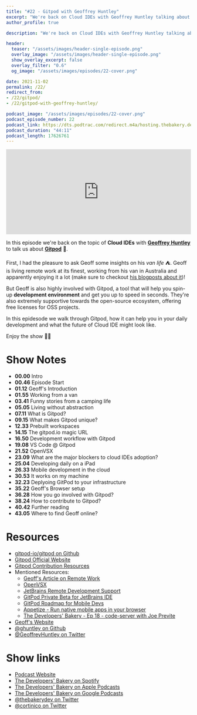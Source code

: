 ```yaml
---
title: "#22 - Gitpod with Geoffrey Huntley"
excerpt: "We're back on Cloud IDEs with Geoffrey Huntley talking about Gitpod and his vanlife!"
author_profile: true

description: "We're back on Cloud IDEs with Geoffrey Huntley talking about Gitpod and his vanlife!"

header:
  teaser: "/assets/images/header-single-episode.png"
  overlay_image: "/assets/images/header-single-episode.png"
  show_overlay_excerpt: false
  overlay_filter: "0.6"
  og_image: "/assets/images/episodes/22-cover.png"

date: 2021-11-02
permalink: /22/
redirect_from:
- /22/gitpod/
- /22/gitpod-with-geoffrey-huntley/

podcast_image: "/assets/images/episodes/22-cover.png"
podcast_episode_number: 22
podcast_link: https://dts.podtrac.com/redirect.m4a/hosting.thebakery.dev/22-thedevelopersbakery-gitpod.m4a
podcast_duration: "44:11"
podcast_length: 17626761
---
```


<iframe src="https://open.spotify.com/embed/episode/4VjiB4DI4jJqhARDctIETn?utm_source=generator" width="100%" height="232" frameBorder="0" allowfullscreen="" allow="autoplay; clipboard-write; encrypted-media; fullscreen; picture-in-picture"></iframe>

In this episode we're back on the topic of **Cloud IDEs** with [**Geoffrey Huntley**](https://twitter.com/GeoffreyHuntley) to talk us about [**Gitpod**](https://www.gitpod.io/) 🚀.

First, I had the pleasure to ask Geoff some insights on his _van life_ ⛺️. Geoff is living remote work at its finest, working from his van in Australia and apparently enjoying it a lot (make sure to checkout [his blogposts about it](https://ghuntley.com/tag/vanlife/))!

But Geoff is also highly involved with Gitpod, a tool that will help you spin-up **development environment** and get you up to speed in seconds. They're also extremely supportive towards the open-source ecosystem, offering free licenses for OSS projects.

In this epidesode we walk through Gitpod, how it can help you in your daily development and what the future of Cloud IDE might look like.

Enjoy the show 👨‍🍳

# Show Notes

- **00.00** Intro
- **00.46** Episode Start
- **01.12** Geoff's Introduction
- **01.55** Working from a van
- **03.41** Funny stories from a camping life
- **05.05** Living without abstraction
- **07.11** What is Gitpod?
- **09.15** What makes Gitpod unique?
- **12.33** Prebuilt workspaces
- **14.15** The gitpod.io magic URL
- **16.50** Development workflow with Gitpod
- **19.08** VS Code @ Gitpod
- **21.52** OpenVSX
- **23.09** What are the major blockers to cloud IDEs adoption?
- **25.04** Developing daily on a iPad
- **26.33** Mobile development in the cloud
- **30.53** It works on my machine
- **32.23** Deplyoing GitPod to your infrastructure
- **35.22** Geoff's Browser setup
- **36.28** How you go involved with Gitpod?
- **38.24** How to contribute to Gitpod?
- **40.42** Further reading
- **43.05** Where to find Geoff online?

# Resources

* <i class="fab fa-github"></i> [gitpod-io/gitpod on Github](https://github.com/gitpod-io/gitpod)
* <i class="fas fa-link"></i> [Gitpod Official Website](https://www.gitpod.io/)
* <i class="fas fa-link"></i> [Gitpod Contribution Resources](https://github.com/gitpod-io/roadmap/issues/27#issuecomment-947010907)
* Mentioned Resources:
    * <i class="fas fa-link"></i> [Geoff's Article on Remote Work](https://ghuntley.com/tag/remote-work/)
    * <i class="fas fa-link"></i> [OpenVSX](https://open-vsx.org/)
    * <i class="fas fa-link"></i> [JetBrains Remote Development Support](https://youtrack.jetbrains.com/issue/IDEA-226455#focus=Comments-27-5290105.0-0)
    * <i class="fab fa-github"></i> [GitPod Private Beta for JetBrains IDE](https://github.com/gitpod-io/gitpod/issues/6342)
    * <i class="fab fa-github"></i> [GitPod Roadmap for Mobile Devs](https://github.com/gitpod-io/gitpod/issues/6447)
    * <i class="fas fa-link"></i> [Appetize - Run native mobile apps in your browser](https://appetize.io/)
    * <i class="fas fa-link"></i> [The Developers' Bakery - Ep 18 - code-server with Joe Previte](https://thebakery.dev/18/)
* <i class="fas fa-link"></i> [Geoff's Website](https://ghuntley.com/)
* <i class="fab fa-github"></i> [@ghuntley on Github](https://github.com/ghuntley)
* <i class="fab fa-twitter"></i> [@GeoffreyHuntley on Twitter](https://twitter.com/GeoffreyHuntley)

# Show links

* <i class="fas fa-link"></i> [Podcast Website](https://thebakery.dev)
* <i class="fab fa-spotify"></i> [The Developers' Bakery on Spotify](https://open.spotify.com/show/4jV6Yoz7D38sZJlYMzJm3k?si=AL3ske_0R_CKlEScMhYhug)
* <i class="fas fa-podcast"></i> [The Developers' Bakery on Apple Podcasts](https://podcasts.apple.com/us/podcast/the-developers-bakery/id1542849034)
* <i class="fab fa-google-play"></i> [The Developers' Bakery on Google Podcasts](https://podcasts.google.com/feed/aHR0cHM6Ly90aGViYWtlcnkuZGV2L3BvZGNhc3QueG1s)
* <i class="fab fa-twitter"></i> [@thebakerydev on Twitter](https://twitter.com/thebakerydev)
* <i class="fab fa-twitter"></i> [@cortinico on Twitter](https://twitter.com/cortinico)
